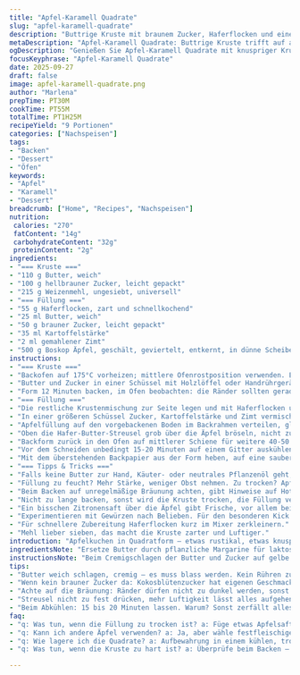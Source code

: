 ```yaml
---
title: "Apfel-Karamell Quadrate"
slug: "apfel-karamell-quadrate"
description: "Buttrige Kruste mit braunem Zucker, Haferflocken und einer Apfelfüllung mit Zimt. Die Kruste krümelig, leicht süß, Haferflocken sorgen für Biss. Spartan Äpfel werden durch säuerlichere Boskop ersetzt für mehr Aroma. Stärke bindet die Flüssigkeit, saftige Füllung. Das Rösten bringt karamellisierte Aromen hervor, beim Abkühlen setzt sich alles. Ideal, wenn man den Duft von Zimt liebt und eine Mischung aus knusprig und weich bevorzugt."
metaDescription: "Apfel-Karamell Quadrate: Buttrige Kruste trifft auf aromatische Boskop Äpfel mit Zimt, perfekt für ein rustikales Dessert."
ogDescription: "Genießen Sie Apfel-Karamell Quadrate mit knuspriger Kruste und saftiger Füllung – das ideale Rezept für jeden Anlass."
focusKeyphrase: "Apfel-Karamell Quadrate"
date: 2025-09-27
draft: false
image: apfel-karamell-quadrate.png
author: "Marlena"
prepTime: PT30M
cookTime: PT55M
totalTime: PT1H25M
recipeYield: "9 Portionen"
categories: ["Nachspeisen"]
tags:
- "Backen"
- "Dessert"
- "Öfen"
keywords:
- "Apfel"
- "Karamell"
- "Dessert"
breadcrumb: ["Home", "Recipes", "Nachspeisen"]
nutrition: 
 calories: "270"
 fatContent: "14g"
 carbohydrateContent: "32g"
 proteinContent: "2g"
ingredients:
- "=== Kruste ==="
- "110 g Butter, weich"
- "100 g hellbrauner Zucker, leicht gepackt"
- "215 g Weizenmehl, ungesiebt, universell"
- "=== Füllung ==="
- "55 g Haferflocken, zart und schnellkochend"
- "25 ml Butter, weich"
- "50 g brauner Zucker, leicht gepackt"
- "35 ml Kartoffelstärke"
- "2 ml gemahlener Zimt"
- "500 g Boskop Äpfel, geschält, geviertelt, entkernt, in dünne Scheiben geschnitten"
instructions:
- "=== Kruste ==="
- "Backofen auf 175°C vorheizen; mittlere Ofenrostposition verwenden. Eine quadratische Backform von 20 cm mit Butter einfetten und mit Backpapier auslegen, das an zwei Seiten übersteht – erleichtert später das Herausnehmen."
- "Butter und Zucker in einer Schüssel mit Holzlöffel oder Handrührgerät cremig schlagen, bis die Masse blass und flockig ist – blitzschnell erledigt, nicht zu warm. Mehl hinzufügen, mit den Händen rasch einarbeiten, bis krümelige Konsistenz entsteht, nicht zu viel kneten, sonst zäh. Ungefähr die Hälfte dieser Mischung in der Form mit Fingerspitzen und Handballen gleichmäßig andrücken zu einem festen, aber mürben Boden."
- "Form 12 Minuten backen, im Ofen beobachten: die Ränder sollten gerade beginnen, leicht zu bräunen, die Mitte muss noch feucht wirken – zu starkes Bräunen macht den Boden trocken und bitter."
- "=== Füllung ==="
- "Die restliche Krustenmischung zur Seite legen und mit Haferflocken und Butter vermengen, so dass Streusel mit etwas Struktur entstehen, nicht zu feucht, darf bröselig sein. Alternativ kann man Mandelmehl für eine nussigere Note nehmen, ersetzt die Haferflocken."
- "In einer größeren Schüssel Zucker, Kartoffelstärke und Zimt vermischen. Apfelscheiben unterheben, darauf achten, dass alles gut mit der Mischung ummantelt ist. Stärke bindet überschüssige Flüssigkeit der Äpfel, verhindert matschige Füllung. Gern auch frisch geriebene Muskatnuss oder Kardamom für Twist – ich nehm oft Nelkenpulver für einen herbstlichen Touch."
- "Apfelfüllung auf den vorgebackenen Boden im Backrahmen verteilen, gleichmäßig verteilen, auch darauf achten, dass keine trockenen Stellen bleiben, den Rand mit Apfelsaft bepinseln falls zu trocken."
- "Oben die Hafer-Butter-Streusel grob über die Äpfel bröseln, nicht zu dicht, Lücken lassen, damit sich beim Backen der Saft schön setzen kann."
- "Backform zurück in den Ofen auf mittlerer Schiene für weitere 40-50 Minuten. Die Oberseite soll goldbraun sein, die Äpfel sollten blubbern und die Streusel knusprig, aber nicht verbrannt. Zwischendurch einmal stichprobenartig anheben; wenn die Apfelscheiben weich und durch, aber noch fest, dann raus."
- "Vor dem Schneiden unbedingt 15-20 Minuten auf einem Gitter auskühlen lassen. Sonst schlägt alles beim Schneiden zusammen."
- "Mit dem überstehenden Backpapier aus der Form heben, auf eine saubere Oberfläche setzen, in Quadrate schneiden."
- "=== Tipps & Tricks ==="
- "Falls keine Butter zur Hand, Käuter- oder neutrales Pflanzenöl geht, aber die Textur leidet. Zucker kann mit Kokosblütenzucker ausgetauscht werden für karamellige Tiefe."
- "Füllung zu feucht? Mehr Stärke, weniger Obst nehmen. Zu trocken? Apfelsaft unterrühren."
- "Beim Backen auf unregelmäßige Bräunung achten, gibt Hinweise auf Hotspots im Ofen, Form innen leicht drehen könnte helfen."
- "Nicht zu lange backen, sonst wird die Kruste trocken, die Füllung verliert Spannkraft."
- "Ein bisschen Zitronensaft über die Äpfel gibt Frische, vor allem bei süßeren Sorten."
- "Experimentieren mit Gewürzen nach Belieben. Für den besonderen Kick gerne auch einen Schuss Calvados oder Rum vor dem Backen unterheben."
- "Für schnellere Zubereitung Haferflocken kurz im Mixer zerkleinern."
- "Mehl lieber sieben, das macht die Kruste zarter und Luftiger."
introduction: "Apfelkuchen in Quadratform – etwas rustikal, etwas knusprig, doch mit einem Hauch von weicher Füllung darunter. Nicht diese aufgeblasenen Massen, die bei Überreife der Äpfel zu Brei zerfallen. Wichtig: Auswahl der Äpfel, dann stimmt die Balance zwischen süß und sauer. Ich habe mit Boskop gute Erfahrung gemacht – sie behalten Biss und geben Säure ab, die der Zucker ausgleicht. Streusel oben für die Textur. Wer hat nicht schon erlebt, dass der Boden entweder weich wird oder die Füllung die Form verliert? Daher geht es hier ums Timing, die richtige Stärkemenge und ein bisschen Sensorik. Kruste krümelig, füllend. Backen nach Gefühl, nicht getretener Pfade."
ingredientsNote: "Ersetze Butter durch pflanzliche Margarine für laktosefreie Version. Wenn keine Haferflocken vorhanden, gemahlene Mandeln (ersetzt auch das Nussaroma, aber vorsichtig dosieren). Brauner Zucker kann man durch Rohrohrzucker oder Kokoszucker ersetzen. Kartoffelstärke ist cool für Bindung, alternativ Maisstärke geht auch, aber schmeckt minimal anders. Zimt und Gewürze: frisch gemahlen sind intensiver, fertig gemahlene verlieren Aroma schnell. Äpfel schälen ist Geschmackssache, für mehr Textur die Schale lassen. Wichtig: säuerliche oder festfleischige Sorten nehmen, sonst wird die Füllung zu matschig. Mehl nicht zu stark kneten, sonst wird Kruste zäh."
instructionsNote: "Beim Cremigschlagen der Butter und Zucker auf gelbe Farbe und flockige Textur achten, sonst wird die Kruste kompakt. Beim Einmischen des Mehls nicht dauerhaft rühren, kurz und knapp, sonst Staub und Elastizität. Beim Vorbacken Kruste beobachten, wenn Ecken dunkel werden, rausnehmen, sonst bitter. Für die Füllung Apfelscheiben einzeln und vorsichtig wenden, damit die Stärke sich verteilt. Der Zimt darf auf keinen Fall klumpen, daher vorher gut vermischen. Beim Verteilen der Füllung darf nichts ausgelaufen sein, sonst brennt es am Rand. Backzeit variiert nach Ofen – der typische Duft nach gebackenem Apfel und Zimt signalisiert Endphase. Nach dem Backen unbedingt abkühlen lassen, Kruste und Füllung setzen sich erst so richtig. Vor dem Schneiden auf kalter Unterlage schneiden, sonst zerfällt alles."
tips:
- "Butter weich schlagen, cremig – es muss blass werden. Kein Rühren zu lange, sonst zäh. Müller ist weniger wichtig als die Struktur. Bei der Füllung: Stärke bindet alles, damit nicht matschig. Bei süßen Äpfeln mehr Säure hinzu; probier frischen Zimt."
- "Wenn kein brauner Zucker da: Kokosblütenzucker hat eigenen Geschmack. Oder benutze Honig für etwas anderes. Mehr Stärke rein, wenn die Füllung zu feucht war. Dickere Apfelstücke – langsam backen, aber gut überwachen. Mache das nicht zu oft."
- "Achte auf die Bräunung: Ränder dürfen nicht zu dunkel werden, sonst wird’s bitter. Halte die Streusel etwas lockerer, damit die Hitze zirkulieren kann. Vor dem Backen: Überstehendes Backpapier erleichtert das Herausnehmen. Das ist nicht weniger wichtig."
- "Streusel nicht zu fest drücken, mehr Luftigkeit lässt alles aufgehen. Apfelsaft statt Wasser, falls Füllung zu trocken – einfach untermischen und leicht ziehen lassen. Für Gewürze: probiere frischen Ingwer; damit wird’s unvorhersehbar. Aber hör nicht auf zu experimentieren."
- "Beim Abkühlen: 15 bis 20 Minuten lassen. Warum? Sonst zerfällt alles beim Schneiden. Mehr Geschmack durch Muskatnuss, Kardamom dazu – aber achte auf die Mengen. Vielseitige Gewürze belohnen dich. Lies den Duft! Apfel und Zimt sind Zeichen, dass es Zeit ist."
faq:
- "q: Was tun, wenn die Füllung zu trocken ist? a: Füge etwas Apfelsaft hinzu, bis die gewünschte Feuchtigkeit erreicht ist. Das hilft sehr gut, ohne den Geschmack zu verlieren."
- "q: Kann ich andere Äpfel verwenden? a: Ja, aber wähle festfleischige Sorten. Granny Smith geht gut, auch etwas süßer Kern, wenn du willst. andere Äpfel können breiig werden."
- "q: Wie lagere ich die Quadrate? a: Aufbewahrung in einem kühlen, trockenen Raum. Im Kühlschrank halten sie länger. Benutze eine airtighte Dose für die Frische."
- "q: Was tun, wenn die Kruste zu hart ist? a: Überprüfe beim Backen – nicht zu lange drin lassen. Experimentiere mit der Butter, auch ein bisschen weniger könnte helfen."

---
```

